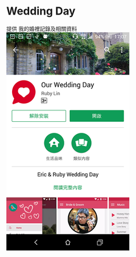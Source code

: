 # Wedding Day
  提供 我的婚裡記錄及相關資料
![image](https://github.com/kissLin/Wedding-Day/blob/master/images/Screenshot_20161230-170800.png)
